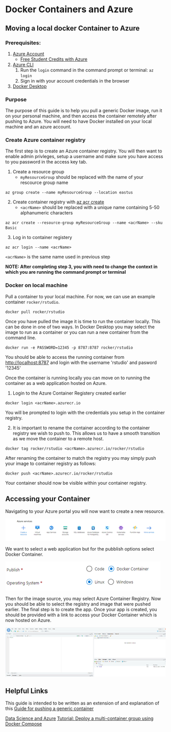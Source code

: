 # Docker Containers and Azure

## Moving a local docker Container to Azure

### Prerequisites: 
1. [Azure Account](https://azure.microsoft.com/en-us/free/)
    * [Free Student Credits with Azure](https://azure.microsoft.com/en-us/free/students/)
2. [Azure CLI](https://docs.microsoft.com/en-us/cli/azure/install-azure-cli)
    1. Run the `login` command in the command prompt or terminal: `az login`
    2. Sign in with your account credentials in the browser
4. [Docker Desktop](https://www.docker.com/products/docker-desktop)

### Purpose
The purpose of this guide is to help you pull a generic Docker image, run it on your personal machine, and then access the container remotely after pushing to Azure. You will need to have Docker installed on your local machine and an azure account.

### Create Azure container registry
The first step is to create an Azure container registry. You will then want to enable admin privleges, setup a username and make sure you have access to you password in the access key tab.

1. Create a resource group
      * `myResourceGroup` should be replaced with the name of your rescource group name
```Azure CLI
az group create --name myResourceGroup --location eastus
```

2. Create container registry with [az acr create](https://docs.microsoft.com/en-us/cli/azure/acr#az-acr-create)
      * `<acrName>` should be replaced with a unique name containing 5-50 alphanumeric characters
```Azure CLI
az acr create --resource-group myResourceGroup --name <acrName> --sku Basic
```

3. Log in to container registery
```Azure CLI
az acr login --name <acrName>
```
`<acrName>` is the same name used in previous step
      
**NOTE: After completing step 3, you with need to change the context in which you are running the command prompt or terminal**
      
### Docker on local machine

Pull a container to your  local machine. 
For now, we can use an example container `rocker/rstudio`.

```Docker
docker pull rocker/rstudio
```

Once you have pulled the image it is time to run the container locally. This can be done in one of two ways. In Docker Desktop you may select the image to run as a container or you can run a new container from the command line.

```Docker
docker run -e PASSWORD=12345 -p 8787:8787 rocker/rstudio
```

You should be able to access the running container from [http://localhost:8787](http://localhost:8787) and login with the username 'rstudio' and pasword '12345'

Once the container is running locally you can move on to running the container as a web application hosted on Azure. 

1. Login to the Azure Container Registery created earlier 
```Docker
docker login <acrName>.azurecr.io
```
You will  be prompted to login with the credentials you setup in the container registry. 

2. It is important to rename the container according to the container registry we wish to push to. This allows us to have a smooth transition as we move the container to a remote host.
```Docker
docker tag rocker/rstudio <acrName>.azurecr.io/rocker/rstudio
```

After renaming the container to match the registry you may simply push your image to container registry as follows:
```Docker
docker push <acrName>.azurecr.io/rocker/rstudio
```
Your container should now be visible within your container registry. 

## Accessing your Container

Navigating to your Azure portal you will now want to create a new resource.

![](Azure.PNG)

We want to select a web application but for the pubblish options select Docker Container.

![](Azure1.PNG)

Then for the image source, you may select Azure Container Registry. Now you should be able to select the registry and image that were pushed earlier. The final step is to create the app. Once your app is created, you should be provided with a link to access your Docker Container which is now hosted on Azure.

![](Azure4.PNG)

## Helpful Links
This guide is intended to be written as an extension of and explanation of this [Guide for pushing a generic container](https://docs.microsoft.com/en-us/azure/container-registry/container-registry-get-started-docker-cli)

[Data Science and Azure](https://towardsdatascience.com/running-jupyter-notebook-on-the-cloud-in-15-mins-azure-79b7797e4ef6)
[Tutorial: Deploy a multi-container group using Docker Compose](https://docs.microsoft.com/en-us/azure/container-instances/tutorial-docker-compose)
